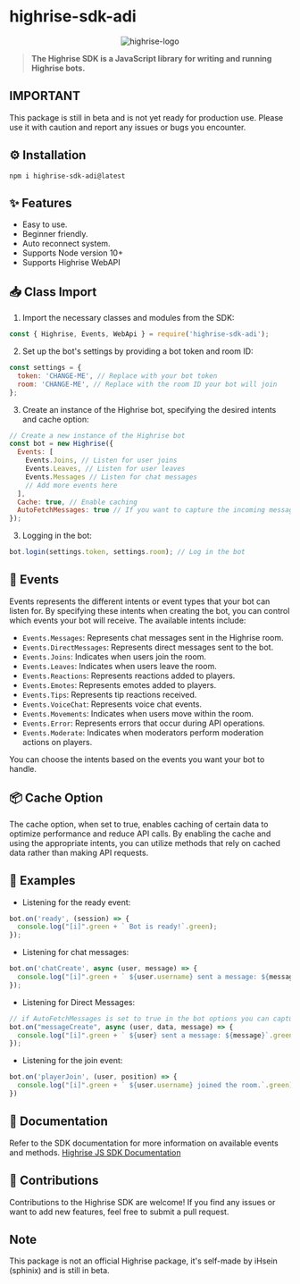 # **highrise-sdk-adi**
<p align="center">
  <img src="https://i.ibb.co/d0vtV49/highrise-logo.png" alt="highrise-logo" />
</p>

> **The Highrise SDK is a JavaScript library for writing and running Highrise bots.**

## **IMPORTANT**
This package is still in beta and is not yet ready for production use. Please use it with caution and report any issues or bugs you encounter.

## **⚙️ Installation** 
```
npm i highrise-sdk-adi@latest
```

## **✨ Features**

- Easy to use.
- Beginner friendly.
- Auto reconnect system.
- Supports Node version 10+
- Supports Highrise WebAPI

## **📥 Class Import**
1. Import the necessary classes and modules from the SDK:
```js
const { Highrise, Events, WebApi } = require('highrise-sdk-adi');
```

2. Set up the bot's settings by providing a bot token and room ID:
```js
const settings = {
  token: 'CHANGE-ME', // Replace with your bot token
  room: 'CHANGE-ME', // Replace with the room ID your bot will join
};
```

3. Create an instance of the Highrise bot, specifying the desired intents and cache option:
```js
// Create a new instance of the Highrise bot
const bot = new Highrise({
  Events: [
    Events.Joins, // Listen for user joins
    Events.Leaves, // Listen for user leaves
    Events.Messages // Listen for chat messages
    // Add more events here
  ],
  Cache: true, // Enable caching
  AutoFetchMessages: true // If you want to capture the incoming message in the messageCreate event.
});
```

3. Logging in the bot:
```js
bot.login(settings.token, settings.room); // Log in the bot
```

## **🎋 Events**
Events represents the different intents or event types that your bot can listen for. By specifying these intents when creating the bot, you can control which events your bot will receive. The available intents include:

- `Events.Messages`: Represents chat messages sent in the Highrise room.
- `Events.DirectMessages`: Represents direct messages sent to the bot.
- `Events.Joins`: Indicates when users join the room.
- `Events.Leaves`: Indicates when users leave the room.
- `Events.Reactions`: Represents reactions added to players.
- `Events.Emotes`: Represents emotes added to players.
- `Events.Tips`: Represents tip reactions received.
- `Events.VoiceChat`: Represents voice chat events.
- `Events.Movements`: Indicates when users move within the room.
- `Events.Error`: Represents errors that occur during API operations.
- `Events.Moderate`: Indicates when moderators perform moderation actions on players.

You can choose the intents based on the events you want your bot to handle.

## **📦 Cache Option**
The cache option, when set to true, enables caching of certain data to optimize performance and reduce API calls. By enabling the cache and using the appropriate intents, you can utilize methods that rely on cached data rather than making API requests.

## **📖 Examples**
- Listening for the ready event:
```js
bot.on('ready', (session) => {
  console.log("[i]".green + ` Bot is ready!`.green);
});
```
- Listening for chat messages:
```js
bot.on('chatCreate', async (user, message) => {
  console.log("[i]".green + ` ${user.username} sent a message: ${message}`.green);
});
```
- Listening for Direct Messages:
```js
// if AutoFetchMessages is set to true in the bot options you can capture the incoming message, otherwise you will need to fetch the message manually.
bot.on("messageCreate", async (user, data, message) => {
  console.log("[i]".green + ` ${user} sent a message: ${message}`.green);
});
```
- Listening for the join event:
```js
bot.on('playerJoin', (user, position) => {
  console.log("[i]".green + ` ${user.username} joined the room.`.green);
})
```

## **📘 Documentation**
Refer to the SDK documentation for more information on available events and methods.
[Highrise JS SDK Documentation](https://bit.ly/highrise-sdk)

## **🤝 Contributions**
Contributions to the Highrise SDK are welcome! If you find any issues or want to add new features, feel free to submit a pull request.

## Note

This package is not an official Highrise package, it's self-made by iHsein (sphinix) and is still in beta.



